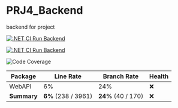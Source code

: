 # PRJ4_Backend
backend for project

[![.NET CI Run Backend](https://github.com/MartinStokholm/PRJ4_Backend/actions/workflows/dotnet.yml/badge.svg)](https://github.com/MartinStokholm/PRJ4_Backend/actions/workflows/dotnet.yml)

[![.NET CI Run Backend](https://github.com/MathiasSchjoedt-Bavngaard/PRJ4_Backend_martins/actions/workflows/dotnet.yml/badge.svg)](https://github.com/MathiasSchjoedt-Bavngaard/PRJ4_Backend_martins/actions/workflows/dotnet.yml)


![Code Coverage](https://img.shields.io/badge/Code%20Coverage-6%25-critical?style=flat)

Package | Line Rate | Branch Rate | Health
-------- | --------- | ----------- | ------
WebAPI | 6% | 24% | ❌
**Summary** | **6%** (238 / 3961) | **24%** (40 / 170) | ❌

